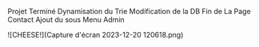 Projet Terminé 
Dynamisation du Trie
Modification de la DB
Fin de La Page Contact 
Ajout du sous Menu Admin

![CHEESE!](Capture d'écran 2023-12-20 120618.png)
